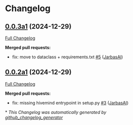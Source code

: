 # Changelog

## [0.0.3a1](https://github.com/JarbasHiveMind/hivemind-sqlite-database/tree/0.0.3a1) (2024-12-29)

[Full Changelog](https://github.com/JarbasHiveMind/hivemind-sqlite-database/compare/0.0.2a1...0.0.3a1)

**Merged pull requests:**

- fix: move to dataclass + requirements.txt [\#5](https://github.com/JarbasHiveMind/hivemind-sqlite-database/pull/5) ([JarbasAl](https://github.com/JarbasAl))

## [0.0.2a1](https://github.com/JarbasHiveMind/hivemind-sqlite-database/tree/0.0.2a1) (2024-12-29)

[Full Changelog](https://github.com/JarbasHiveMind/hivemind-sqlite-database/compare/0.0.1...0.0.2a1)

**Merged pull requests:**

- fix: missing hivemind entrypoint in setup.py [\#3](https://github.com/JarbasHiveMind/hivemind-sqlite-database/pull/3) ([JarbasAl](https://github.com/JarbasAl))



\* *This Changelog was automatically generated by [github_changelog_generator](https://github.com/github-changelog-generator/github-changelog-generator)*
